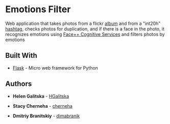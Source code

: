 # Emotions Filter

Web application that takes photos from a flickr [album](https://www.flickr.com/photos/144522605@N06/albums/72157674388093532) and from a "int20h" [hashtag](https://www.flickr.com/search/?tags=int20h),
checks photos for duplication, and if there is a face in the photo, it recognizes emotions using [Face++ Cognitive Services](faceplusplus.com) and filters photos by emotions


## Built With

* [Flask](http://flask.pocoo.org) - Micro web framework for Python

## Authors

* **Helen Galitska** - [HGalitska](https://github.com/HGalitska)

* **Stacy Cherneha** - [cherneha](https://github.com/cherneha)

* **Dmitriy Branitskiy** - [dimabranik](https://github.com/dimabranik)


